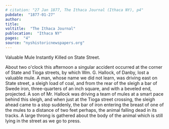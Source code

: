 ```yaml
---
# citation: "27 Jan 1877, The Ithaca Journal (Ithaca NY), p4"
pubdate:  "1877-01-27"
author: 
title: 
voltitle:  "The Ithaca Journal"
publocation:  "Ithaca NY"
pages:  "4"
source: "nyshistoricnewspapers.org"
---
```


Valuable Mule Instantly Killed on State Street.

About two o'clock this afternoon a singular accident occurred at the corner of State and Tioga streets, by which Wm. G. Hallock, of Danby, lost a valuable mule. A man, whose name we did not learn, was driving east on State street, a sleigh load of coal, and from the rear of the sleigh a bar of Swede iron, three-quarters of an inch square, and with a beveled end, projected. A son of Mr. Hallock was driving a team of mules at a smart pace behind this sleigh, and when just at the Tioga street crossing, the sleigh ahead came to a stop suddenly, the bar of iron entering the breast of one of the mules to a distance of two feet perhaps, the animal falling dead in its tracks. A large throng is gathered about the body of the animal which is still lying in the street as we go to press. 


